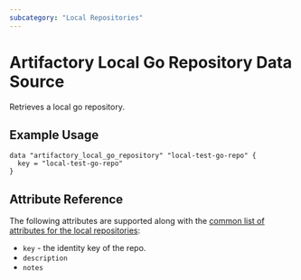 ```yaml
---
subcategory: "Local Repositories"
---
```


# Artifactory Local Go Repository Data Source

Retrieves a local go repository.

## Example Usage

```hcl
data "artifactory_local_go_repository" "local-test-go-repo" {
  key = "local-test-go-repo"
}
```

## Attribute Reference

The following attributes are supported along with the [common list of attributes for the local repositories](local.md):

* `key` - the identity key of the repo.
* `description`
* `notes`
